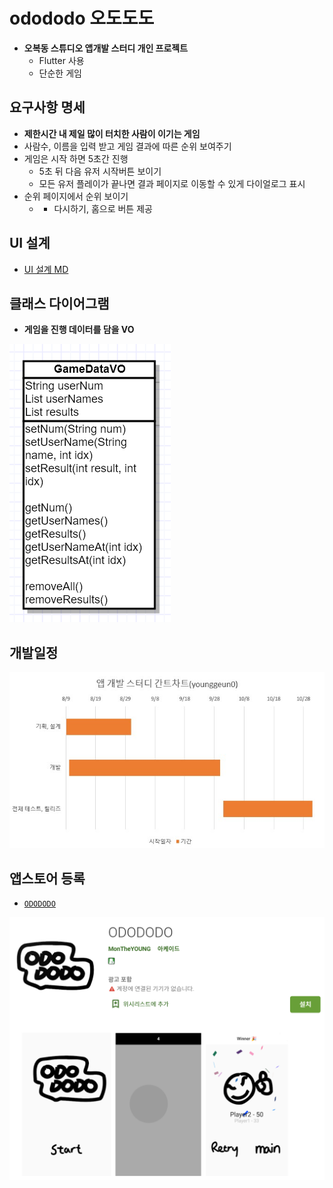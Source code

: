 # odododo 오도도도

* **오복동 스튜디오 앱개발 스터디 개인 프로젝트**
  * Flutter 사용
  * 단순한 게임

## 요구사항 명세

* **제한시간 내 제일 많이 터치한 사람이 이기는 게임**
* 사람수, 이름을 입력 받고 게임 결과에 따른 순위 보여주기
* 게임은 시작 하면 5초간 진행
  * 5초 뒤 다음 유저 시작버튼 보이기
  * 모든 유저 플레이가 끝나면 결과 페이지로 이동할 수 있게 다이얼로그 표시
* 순위 페이지에서 순위 보이기
  * * 다시하기, 홈으로 버튼 제공

## UI 설계

* [UI 설계 MD](https://github.com/ohbokdong/AppDevStudy/blob/master/ProjectReadme/younggeun0/ui_design.md)

## 클래스 다이어그램

* **게임을 진행 데이터를 담을 VO**

![class_diagram](https://github.com/ohbokdong/AppDevStudy/blob/master/ProjectReadme/younggeun0/img/class_diagram.png?raw=true) 

## 개발일정

![간트 차트](https://github.com/ohbokdong/AppDevStudy/blob/master/ProjectReadme/younggeun0/img/younggeun0_gantt.jpg?raw=true)

## 앱스토어 등록

* [`ODODODO`](https://play.google.com/store/apps/details?id=com.odododo)

![GooglePlay](https://github.com/ohbokdong/AppDevStudy/blob/master/ProjectReadme/younggeun0/img/play_store.png?raw=true)
